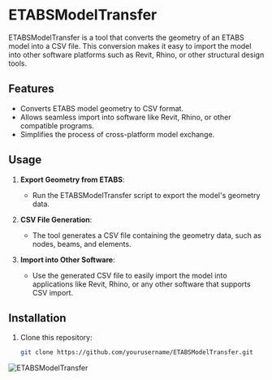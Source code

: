 # ETABSModelTransfer

ETABSModelTransfer is a tool that converts the geometry of an ETABS model into a CSV file. This conversion makes it easy to import the model into other software platforms such as Revit, Rhino, or other structural design tools. 

## Features
- Converts ETABS model geometry to CSV format.
- Allows seamless import into software like Revit, Rhino, or other compatible programs.
- Simplifies the process of cross-platform model exchange.

## Usage

1. **Export Geometry from ETABS**: 
   - Run the ETABSModelTransfer script to export the model's geometry data.
   
2. **CSV File Generation**:
   - The tool generates a CSV file containing the geometry data, such as nodes, beams, and elements.
   
3. **Import into Other Software**:
   - Use the generated CSV file to easily import the model into applications like Revit, Rhino, or any other software that supports CSV import.

## Installation

1. Clone this repository:
   ```bash
   git clone https://github.com/yourusername/ETABSModelTransfer.git


![ETABSModelTransfer](https://github.com/user-attachments/assets/49b61459-cff6-4fb4-bcfc-1b90626c9162)


   
